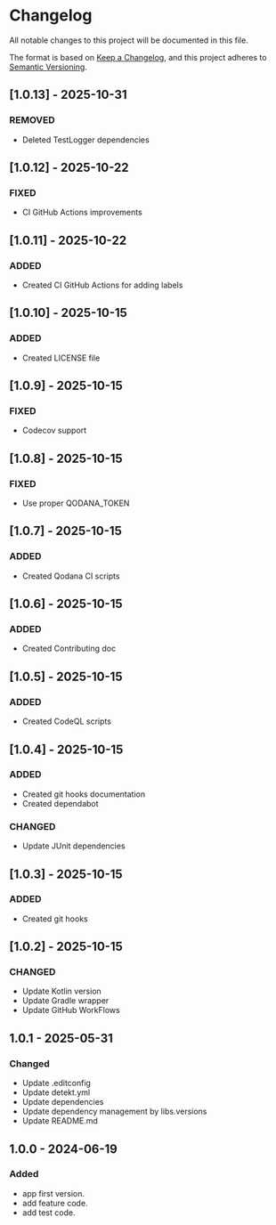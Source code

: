 # Changelog

All notable changes to this project will be documented in this file.

The format is based on [Keep a Changelog](https://keepachangelog.com/en/1.0.0/), and this project adheres
to [Semantic Versioning](https://semver.org/spec/v2.0.0.html).

## [1.0.13] - 2025-10-31

### REMOVED

- Deleted TestLogger dependencies

## [1.0.12] - 2025-10-22

### FIXED

- CI GitHub Actions improvements

## [1.0.11] - 2025-10-22

### ADDED

- Created CI GitHub Actions for adding labels

## [1.0.10] - 2025-10-15

### ADDED

- Created LICENSE file

## [1.0.9] - 2025-10-15

### FIXED

- Codecov support

## [1.0.8] - 2025-10-15

### FIXED

- Use proper QODANA_TOKEN

## [1.0.7] - 2025-10-15

### ADDED

- Created Qodana CI scripts

## [1.0.6] - 2025-10-15

### ADDED

- Created Contributing doc

## [1.0.5] - 2025-10-15

### ADDED

- Created CodeQL scripts

## [1.0.4] - 2025-10-15

### ADDED

- Created git hooks documentation
- Created dependabot

### CHANGED

- Update JUnit dependencies

## [1.0.3] - 2025-10-15

### ADDED

- Created git hooks

## [1.0.2] - 2025-10-15

### CHANGED

- Update Kotlin version
- Update Gradle wrapper
- Update GitHub WorkFlows

## 1.0.1 - 2025-05-31

### Changed

- Update .editconfig
- Update detekt.yml
- Update dependencies
- Update dependency management by libs.versions
- Update README.md

## 1.0.0 - 2024-06-19

### Added

- app first version.
- add feature code.
- add test code.
